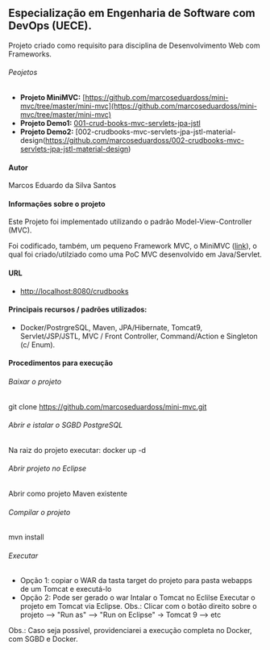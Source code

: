 ## Especialização em Engenharia de Software com DevOps (UECE).

Projeto criado como requisito para disciplina de Desenvolvimento Web com Frameworks.

###### Peojetos 
- **Projeto MiniMVC:** [https://github.com/marcoseduardoss/mini-mvc/tree/master/mini-mvc](https://github.com/marcoseduardoss/mini-mvc/tree/master/mini-mvc)
- **Projeto Demo1:** [001-crud-books-mvc-servlets-jpa-jstl](https://github.com/marcoseduardoss/mini-mvc/tree/master/demos/001-crud-books-mvc-servlets-jpa-jstl)
- **Projeto Demo2:** [002-crudbooks-mvc-servlets-jpa-jstl-material-design(https://github.com/marcoseduardoss/002-crudbooks-mvc-servlets-jpa-jstl-material-design)



#### Autor
Marcos Eduardo da Silva Santos

#### Informações sobre o projeto

Este Projeto foi implementado utilizando o padrão Model-View-Controller (MVC). 

Foi codificado, também, um pequeno Framework MVC, o MiniMVC ([link](https://github.com/marcoseduardoss/mini-mvc/tree/master/mini-mvc)), o qual foi criado/utilziado como uma PoC MVC desenvolvido em Java/Servlet.  

#### URL
- [http://localhost:8080/crudbooks](http://localhost:8080/crudbooks)

#### Principais recursos / padrões utilizados: 
- Docker/PostrgreSQL, Maven, JPA/Hibernate, Tomcat9, Servlet/JSP/JSTL, MVC / Front Controller, Command/Action e Singleton (c/ Enum).

#### Procedimentos para execução

###### Baixar o projeto
git clone https://github.com/marcoseduardoss/mini-mvc.git

###### Abrir e istalar o SGBD PostgreSQL 
Na raiz do projeto executar: docker up -d

###### Abrir projeto no Eclipse
Abrir como projeto Maven existente 

###### Compilar o projeto 
mvn install

###### Executar
- Opção 1: copiar o WAR da tasta target do projeto para pasta webapps de um Tomcat e executá-lo
- Opção 2: Pode ser gerado o war Intalar o Tomcat no Eclilse Executar o projeto em Tomcat via Eclipse. Obs.: Clicar com o botão direito sobre o projeto --> "Run as" --> "Run on Eclipse" -> Tomcat 9 --> etc 

Obs.: Caso seja possível, providenciarei a execução completa no Docker, com SGBD e Docker. 

 
